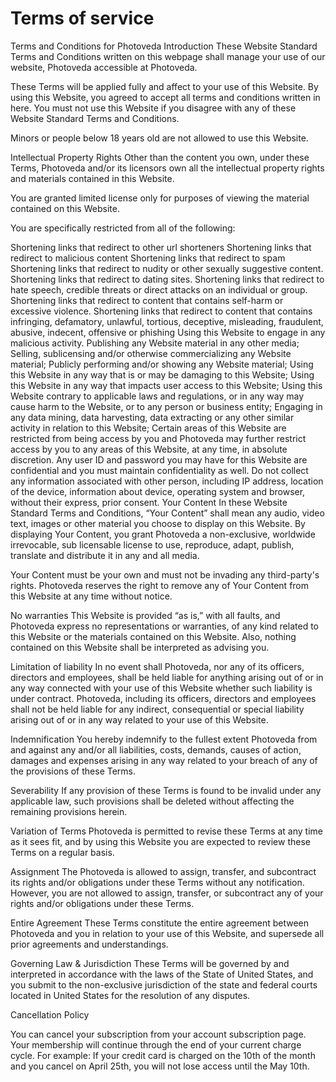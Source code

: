 
# Terms of service

Terms and Conditions for Photoveda Introduction These Website Standard Terms
and Conditions written on this webpage shall manage your use of our
website, Photoveda accessible at Photoveda.

These Terms will be applied fully and affect to your use of this
Website. By using this Website, you agreed to accept all terms and
conditions written in here. You must not use this Website if you
disagree with any of these Website Standard Terms and Conditions.

Minors or people below 18 years old are not allowed to use this Website.

Intellectual Property Rights Other than the content you own, under these
Terms, Photoveda and/or its licensors own all the intellectual property
rights and materials contained in this Website.

You are granted limited license only for purposes of viewing the
material contained on this Website.

You are specifically restricted from all of the following:

Shortening links that redirect to other url shorteners
Shortening links that redirect to malicious content
Shortening links that redirect to spam
Shortening links that redirect to nudity or other sexually suggestive
content.
Shortening links that redirect to dating sites.
Shortening links that redirect to hate speech, credible threats or
direct attacks on an individual or group.
Shortening links that redirect to content that contains self-harm or
excessive violence.
Shortening links that redirect to content that contains infringing,
defamatory, unlawful, tortious, deceptive, misleading, fraudulent,
abusive, indecent, offensive or phishing
Using this Website to engage in any malicious activity.
Publishing any Website material in any other media;
Selling, sublicensing and/or otherwise commercializing any Website
material;
Publicly performing and/or showing any Website material;
Using this Website in any way that is or may be damaging to this
Website;
Using this Website in any way that impacts user access to this Website;
Using this Website contrary to applicable laws and regulations, or in
any way may cause harm to the Website, or to any person or business
entity;
Engaging in any data mining, data harvesting, data extracting or any
other similar activity in relation to this Website;
Certain areas of this Website are restricted from being access by you
and Photoveda may further restrict access by you to any areas of this
Website, at any time, in absolute discretion. Any user ID and password
you may have for this Website are confidential and you must maintain
confidentiality as well.
Do not collect any information associated with other person, including
IP address, location of the device, information about device, operating
system and browser, without their express, prior consent.
Your Content In these Website Standard Terms and Conditions, “Your
Content” shall mean any audio, video text, images or other material you
choose to display on this Website. By displaying Your Content, you grant
Photoveda a non-exclusive, worldwide irrevocable, sub licensable license to
use, reproduce, adapt, publish, translate and distribute it in any and
all media.

Your Content must be your own and must not be invading any third-party's
rights. Photoveda reserves the right to remove any of Your Content from this
Website at any time without notice.

No warranties This Website is provided “as is,” with all faults, and
Photoveda express no representations or warranties, of any kind related to
this Website or the materials contained on this Website. Also, nothing
contained on this Website shall be interpreted as advising you.

Limitation of liability In no event shall Photoveda, nor any of its officers,
directors and employees, shall be held liable for anything arising out
of or in any way connected with your use of this Website whether such
liability is under contract. Photoveda, including its officers, directors and
employees shall not be held liable for any indirect, consequential or
special liability arising out of or in any way related to your use of
this Website.

Indemnification You hereby indemnify to the fullest extent Photoveda from and
against any and/or all liabilities, costs, demands, causes of action,
damages and expenses arising in any way related to your breach of any of
the provisions of these Terms.

Severability If any provision of these Terms is found to be invalid
under any applicable law, such provisions shall be deleted without
affecting the remaining provisions herein.

Variation of Terms Photoveda is permitted to revise these Terms at any time
as it sees fit, and by using this Website you are expected to review
these Terms on a regular basis.

Assignment The Photoveda is allowed to assign, transfer, and subcontract its
rights and/or obligations under these Terms without any notification.
However, you are not allowed to assign, transfer, or subcontract any of
your rights and/or obligations under these Terms.

Entire Agreement These Terms constitute the entire agreement between
Photoveda and you in relation to your use of this Website, and supersede all
prior agreements and understandings.

Governing Law & Jurisdiction These Terms will be governed by and
interpreted in accordance with the laws of the State of United States,
and you submit to the non-exclusive jurisdiction of the state and
federal courts located in United States for the resolution of any
disputes.

Cancellation Policy

You can cancel your subscription from your account subscription page.
Your membership will continue through the end of your current charge
cycle. For example: If your credit card is charged on the 10th of the
month and you cancel on April 25th, you will not lose access until the
May 10th.

